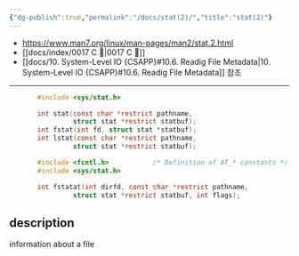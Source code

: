 ```yaml
---
{"dg-publish":true,"permalink":"/docs/stat(2)/","title":"stat(2)"}
---
```


- <https://www.man7.org/linux/man-pages/man2/stat.2.html>
- [[docs/index/0017 C 🍎\|0017 C 🍎]]
- [[docs/10. System-Level IO {CSAPP}#10.6. Readig File Metadata\|10. System-Level IO {CSAPP}#10.6. Readig File Metadata]] 참조
___

```c
       #include <sys/stat.h>

       int stat(const char *restrict pathname,
                struct stat *restrict statbuf);
       int fstat(int fd, struct stat *statbuf);
       int lstat(const char *restrict pathname,
                struct stat *restrict statbuf);

       #include <fcntl.h>           /* Definition of AT_* constants */
       #include <sys/stat.h>

       int fstatat(int dirfd, const char *restrict pathname,
                struct stat *restrict statbuf, int flags);
```

## description

information about a file

